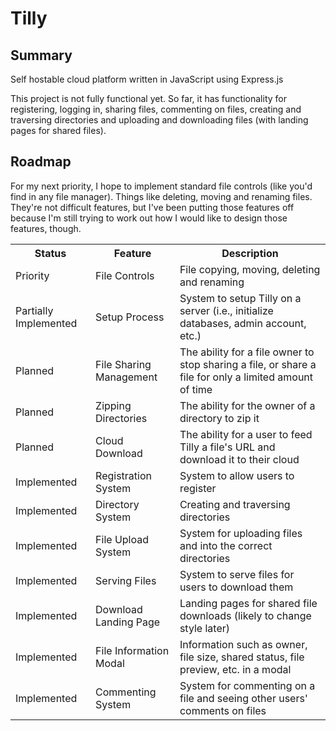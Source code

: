 # Tilly

<h2>Summary</h2>
Self hostable cloud platform written in JavaScript using Express.js

This project is not fully functional yet. So far, it has functionality for registering, logging in, sharing files, commenting on files, creating and traversing directories and uploading and downloading files (with landing pages for shared files).

<h2>Roadmap</h2>
For my next priority, I hope to implement standard file controls (like you'd find in any file manager). Things like deleting, moving and renaming files. They're not difficult features, but I've been putting those features off because I'm still trying to work out how I would like to design those features, though.

<table>
<tr><th>Status</th><th>Feature</th><th>Description</th></tr>
<tr><td>Priority</td><td>File Controls</td><td>File copying, moving, deleting and renaming</td></tr>
<tr><td>Partially Implemented</td><td>Setup Process</td><td>System to setup Tilly on a server (i.e., initialize databases, admin account, etc.)</td></tr>
<tr><td>Planned</td><td>File Sharing Management</td><td>The ability for a file owner to stop sharing a file, or share a file for only a limited amount of time</td></tr>
<tr><td>Planned</td><td>Zipping Directories</td><td>The ability for the owner of a directory to zip it</td></tr>
<tr><td>Planned</td><td>Cloud Download</td><td>The ability for a user to feed Tilly a file's URL and download it to their cloud</td></tr>
<tr><td>Implemented</td><td>Registration System</td><td>System to allow users to register</td></tr>
<tr><td>Implemented</td><td>Directory System</td><td>Creating and traversing directories</td></tr>
<tr><td>Implemented</td><td>File Upload System</td><td>System for uploading files and into the correct directories</td></tr>
<tr><td>Implemented</td><td>Serving Files</td><td>System to serve files for users to download them</td></tr>
<tr><td>Implemented</td><td>Download Landing Page</td><td>Landing pages for shared file downloads (likely to change style later)</td></tr>
<tr><td>Implemented</td><td>File Information Modal</td><td>Information such as owner, file size, shared status, file preview, etc. in a modal</td></tr>
<tr><td>Implemented</td><td>Commenting System</td><td>System for commenting on a file and seeing other users' comments on files</td></tr>
</table>

